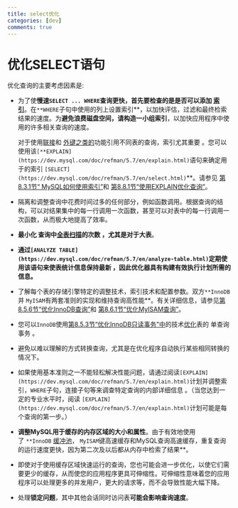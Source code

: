 ```yaml
---
title: select优化
categories: [dev]
comments: true
---
```

# 优化SELECT语句

优化查询的主要考虑因素是:

- 为了使**慢速`SELECT ... WHERE`**查询更快，首先要检查的是是否可以**添加 [索引](https://dev.mysql.com/doc/refman/5.7/en/glossary.html#glos_index)**。在`**WHERE`子句中使用的列上设置索引**，以加快评估，过滤和最终检索结果的速度。为**避免浪费磁盘空间，请构造一小组索引**，以加快应用程序中使用的许多相关查询的速度。

    对于使用[联接](https://dev.mysql.com/doc/refman/5.7/en/glossary.html#glos_join)和 [外键之类的](https://dev.mysql.com/doc/refman/5.7/en/glossary.html#glos_foreign_key)功能引用不同表的查询，索引尤其重要 。您可以使用该`[**EXPLAIN](https://dev.mysql.com/doc/refman/5.7/en/explain.html)`语句来确定用于的索引 `[SELECT](https://dev.mysql.com/doc/refman/5.7/en/select.html)`**。请参见 [第8.3.1节“ MySQL如何使用索引”](https://dev.mysql.com/doc/refman/5.7/en/mysql-indexes.html)和 [第8.8.1节“使用EXPLAIN优化查询”](https://dev.mysql.com/doc/refman/5.7/en/using-explain.html)。

- 隔离和调整查询中花费时间过多的任何部分，例如函数调用。根据查询的结构，可以对结果集中的每一行调用一次函数，甚至可以对表中的每一行调用一次函数，从而极大地提高了效率。
- **最小化 查询中[全表扫描](https://dev.mysql.com/doc/refman/5.7/en/glossary.html#glos_full_table_scan)的次数 ，尤其是对于大表**。
- **通过`[ANALYZE TABLE](https://dev.mysql.com/doc/refman/5.7/en/analyze-table.html)`定期使用该语句来使表统计信息保持最新 ，因此优化器具有构建有效执行计划所需的信息。**
- 了解每个表的存储引擎特定的调整技术，索引技术和配置参数。双方`**InnoDB`并 `MyISAM`有两套准则的实现和维持查询高性能**。有关详细信息，请参见[第8.5.6节“优化InnoDB查询”](https://dev.mysql.com/doc/refman/5.7/en/optimizing-innodb-queries.html)和 [第8.6.1节“优化MyISAM查询”](https://dev.mysql.com/doc/refman/5.7/en/optimizing-queries-myisam.html)。
- 您可以`InnoDB`使用[第8.5.3节“优化InnoDB只读事务”中](https://dev.mysql.com/doc/refman/5.7/en/innodb-performance-ro-txn.html)的技术[优化](https://dev.mysql.com/doc/refman/5.7/en/innodb-performance-ro-txn.html)表的 单查询事务 。
- 避免以难以理解的方式转换查询，尤其是在优化程序自动执行某些相同转换的情况下。
- 如果使用基本准则之一不能轻松解决性能问题，请通过阅读`[EXPLAIN](https://dev.mysql.com/doc/refman/5.7/en/explain.html)`计划并调整索引，`WHERE`子句，连接子句等来调查特定查询的内部详细信息 。（当您达到一定的专业水平时，阅读 `[EXPLAIN](https://dev.mysql.com/doc/refman/5.7/en/explain.html)`计划可能是每个查询的第一步。）
- **调整MySQL用于缓存的内存区域的大小和属性**。由于有效地使用了 `**InnoDB` [缓冲池](https://dev.mysql.com/doc/refman/5.7/en/glossary.html#glos_buffer_pool)， `MyISAM`键高速缓存和MySQL查询高速缓存，重复查询的运行速度更快，因为第二次及以后都从内存中检索了结果**。
- 即使对于使用缓存区域快速运行的查询，您也可能会进一步优化，以使它们需要更少的缓存，从而使您的应用程序更具可伸缩性。可伸缩性意味着您的应用程序可以处理更多的并发用户，更大的请求等，而不会导致性能大幅下降。
- 处理**锁定问题**，其中其他会话同时访问表**可能会影响查询速度**。
